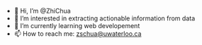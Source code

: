 - 👋 Hi, I’m @ZhiChua
- 👀 I’m interested in extracting actionable information from data
- 🌱 I’m currently learning web developement
- 📫 How to reach me: zschua@uwaterloo.ca

<!---
ZhiChua/ZhiChua is a ✨ special ✨ repository because its `README.md` (this file) appears on your GitHub profile.
You can click the Preview link to take a look at your changes.
--->
